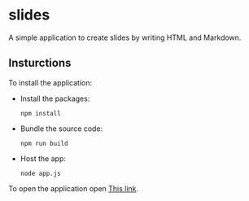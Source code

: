 # slides

A simple application to create slides by writing HTML and Markdown.

## Insturctions

To install the application:

- Install the packages:
    ```
    npm install
    ```

- Bundle the source code:
    ```
    npm run build
    ```

- Host the app:
    ```
    node app.js
    ```

To open the application open [This link](localhost:8000).

